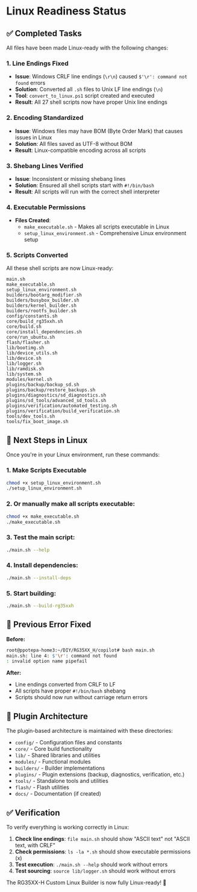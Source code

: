 # Linux Readiness Status

## ✅ Completed Tasks

All files have been made Linux-ready with the following changes:

### 1. Line Endings Fixed
- **Issue**: Windows CRLF line endings (`\r\n`) caused `$'\r': command not found` errors
- **Solution**: Converted all `.sh` files to Unix LF line endings (`\n`)
- **Tool**: `convert_to_linux.ps1` script created and executed
- **Result**: All 27 shell scripts now have proper Unix line endings

### 2. Encoding Standardized
- **Issue**: Windows files may have BOM (Byte Order Mark) that causes issues in Linux
- **Solution**: All files saved as UTF-8 without BOM
- **Result**: Linux-compatible encoding across all scripts

### 3. Shebang Lines Verified
- **Issue**: Inconsistent or missing shebang lines
- **Solution**: Ensured all shell scripts start with `#!/bin/bash`
- **Result**: All scripts will run with the correct shell interpreter

### 4. Executable Permissions
- **Files Created**: 
  - `make_executable.sh` - Makes all scripts executable in Linux
  - `setup_linux_environment.sh` - Comprehensive Linux environment setup

### 5. Scripts Converted
All these shell scripts are now Linux-ready:

```
main.sh
make_executable.sh
setup_linux_environment.sh
builders/bootarg_modifier.sh
builders/busybox_builder.sh
builders/kernel_builder.sh
builders/rootfs_builder.sh
config/constants.sh
core/build_rg35xxh.sh
core/build.sh
core/install_dependencies.sh
core/run_ubuntu.sh
flash/flasher.sh
lib/bootimg.sh
lib/device_utils.sh
lib/device.sh
lib/logger.sh
lib/ramdisk.sh
lib/system.sh
modules/kernel.sh
plugins/backup/backup_sd.sh
plugins/backup/restore_backups.sh
plugins/diagnostics/sd_diagnostics.sh
plugins/sd_tools/advanced_sd_tools.sh
plugins/verification/automated_testing.sh
plugins/verification/build_verification.sh
tools/dev_tools.sh
tools/fix_boot_image.sh
```

## 🔧 Next Steps in Linux

Once you're in your Linux environment, run these commands:

### 1. Make Scripts Executable
```bash
chmod +x setup_linux_environment.sh
./setup_linux_environment.sh
```

### 2. Or manually make all scripts executable:
```bash
chmod +x make_executable.sh
./make_executable.sh
```

### 3. Test the main script:
```bash
./main.sh --help
```

### 4. Install dependencies:
```bash
./main.sh --install-deps
```

### 5. Start building:
```bash
./main.sh --build-rg35xxh
```

## 🐛 Previous Error Fixed

**Before:**
```bash
root@ppotepa-home3:~/DIY/RG35XX_H/copilot# bash main.sh
main.sh: line 4: $'\r': command not found
: invalid option name pipefail
```

**After:**
- Line endings converted from CRLF to LF
- All scripts have proper `#!/bin/bash` shebang
- Scripts should now run without carriage return errors

## 📁 Plugin Architecture

The plugin-based architecture is maintained with these directories:
- `config/` - Configuration files and constants
- `core/` - Core build functionality  
- `lib/` - Shared libraries and utilities
- `modules/` - Functional modules
- `builders/` - Builder implementations
- `plugins/` - Plugin extensions (backup, diagnostics, verification, etc.)
- `tools/` - Standalone tools and utilities
- `flash/` - Flash utilities
- `docs/` - Documentation (if created)

## ✅ Verification

To verify everything is working correctly in Linux:

1. **Check line endings**: `file main.sh` should show "ASCII text" not "ASCII text, with CRLF"
2. **Check permissions**: `ls -la *.sh` should show executable permissions (x)
3. **Test execution**: `./main.sh --help` should work without errors
4. **Test sourcing**: `source lib/logger.sh` should work without errors

The RG35XX-H Custom Linux Builder is now fully Linux-ready! 🚀
